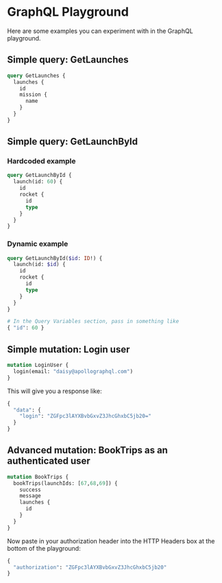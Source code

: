 # GraphQL Playground

Here are some examples you can experiment with in the GraphQL playground.

## Simple query: GetLaunches

```graphql
query GetLaunches {
  launches {
    id
    mission {
      name
    }
  }
}
```

## Simple query: GetLaunchById

### Hardcoded example

```graphql
query GetLaunchById {
  launch(id: 60) {
    id
    rocket {
      id
      type
    }
  }
}
```

### Dynamic example

```graphql
query GetLaunchById($id: ID!) {
  launch(id: $id) {
    id
    rocket {
      id
      type
    }
  }
}

# In the Query Variables section, pass in something like
{ "id": 60 }
```

## Simple mutation: Login user

```graphql
mutation LoginUser {
  login(email: "daisy@apollographql.com")
}
```

This will give you a response like:

```graphql
{
  "data": {
    "login": "ZGFpc3lAYXBvbGxvZ3JhcGhxbC5jb20="
  }
}
```

## Advanced mutation: BookTrips as an authenticated user

```graphql
mutation BookTrips {
  bookTrips(launchIds: [67,68,69]) {
    success
    message
    launches {
      id
    }
  }
}
```

Now paste in your authorization header into the HTTP Headers box at the bottom of the playground:

```graphql
{
  "authorization": "ZGFpc3lAYXBvbGxvZ3JhcGhxbC5jb20"
}
```